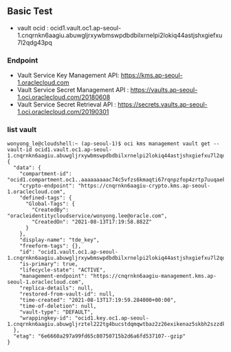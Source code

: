 ## Basic Test
* vault ocid : ocid1.vault.oc1.ap-seoul-1.cnqrnkn6aagiu.abuwgljrxywbmswpdbdbilxrnelpi2lokiq44astjshxgiefxu7l2qdg43pq

### Endpoint
* Vault Service Key Management API: https://kms.ap-seoul-1.oraclecloud.com
* Vault Service Secret Management API : https://vaults.ap-seoul-1.oci.oraclecloud.com/20180608
* Vault Service Secret Retrieval API  : https://secrets.vaults.ap-seoul-1.oci.oraclecloud.com/20190301
### list vault

```
wonyong_le@cloudshell:~ (ap-seoul-1)$ oci kms management vault get --vault-id ocid1.vault.oc1.ap-seoul-1.cnqrnkn6aagiu.abuwgljrxywbmswpdbdbilxrnelpi2lokiq44astjshxgiefxu7l2qdg43pq
{
  "data": {
    "compartment-id": "ocid1.compartment.oc1..aaaaaaaaac74c5vfzs6kmaqti67rqnpzfop4zrtp7uuqaekkxhhysmm3rqla",
    "crypto-endpoint": "https://cnqrnkn6aagiu-crypto.kms.ap-seoul-1.oraclecloud.com",
    "defined-tags": {
      "Global-Tags": {
        "CreatedBy": "oracleidentitycloudservice/wonyong.lee@oracle.com",
        "CreatedOn": "2021-08-13T17:19:58.882Z"
      }
    },
    "display-name": "tde_key",
    "freeform-tags": {},
    "id": "ocid1.vault.oc1.ap-seoul-1.cnqrnkn6aagiu.abuwgljrxywbmswpdbdbilxrnelpi2lokiq44astjshxgiefxu7l2qdg43pq",
    "is-primary": true,
    "lifecycle-state": "ACTIVE",
    "management-endpoint": "https://cnqrnkn6aagiu-management.kms.ap-seoul-1.oraclecloud.com",
    "replica-details": null,
    "restored-from-vault-id": null,
    "time-created": "2021-08-13T17:19:59.284000+00:00",
    "time-of-deletion": null,
    "vault-type": "DEFAULT",
    "wrappingkey-id": "ocid1.key.oc1.ap-seoul-1.cnqrnkn6aagiu.abuwgljrztel222tg4bucstdqmqwtbaz2z26exikenaz5skbh2szzdk7mw2q"
  },
  "etag": "6e6660a297a99fd65c80750715b2d6a6fd537107--gzip"
}
```
